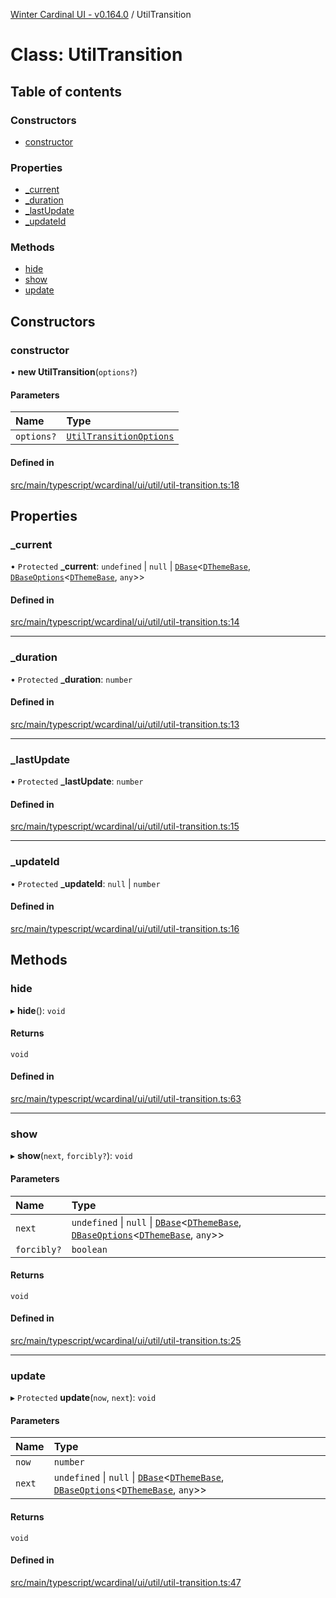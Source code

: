 [Winter Cardinal UI - v0.164.0](../index.md) / UtilTransition

# Class: UtilTransition

## Table of contents

### Constructors

- [constructor](UtilTransition.md#constructor)

### Properties

- [\_current](UtilTransition.md#_current)
- [\_duration](UtilTransition.md#_duration)
- [\_lastUpdate](UtilTransition.md#_lastupdate)
- [\_updateId](UtilTransition.md#_updateid)

### Methods

- [hide](UtilTransition.md#hide)
- [show](UtilTransition.md#show)
- [update](UtilTransition.md#update)

## Constructors

### constructor

• **new UtilTransition**(`options?`)

#### Parameters

| Name | Type |
| :------ | :------ |
| `options?` | [`UtilTransitionOptions`](../interfaces/UtilTransitionOptions.md) |

#### Defined in

[src/main/typescript/wcardinal/ui/util/util-transition.ts:18](https://github.com/winter-cardinal/winter-cardinal-ui/blob/v0.164.0/src/main/typescript/wcardinal/ui/util/util-transition.ts#L18)

## Properties

### \_current

• `Protected` **\_current**: `undefined` \| ``null`` \| [`DBase`](DBase.md)<[`DThemeBase`](../interfaces/DThemeBase.md), [`DBaseOptions`](../interfaces/DBaseOptions.md)<[`DThemeBase`](../interfaces/DThemeBase.md), `any`\>\>

#### Defined in

[src/main/typescript/wcardinal/ui/util/util-transition.ts:14](https://github.com/winter-cardinal/winter-cardinal-ui/blob/v0.164.0/src/main/typescript/wcardinal/ui/util/util-transition.ts#L14)

___

### \_duration

• `Protected` **\_duration**: `number`

#### Defined in

[src/main/typescript/wcardinal/ui/util/util-transition.ts:13](https://github.com/winter-cardinal/winter-cardinal-ui/blob/v0.164.0/src/main/typescript/wcardinal/ui/util/util-transition.ts#L13)

___

### \_lastUpdate

• `Protected` **\_lastUpdate**: `number`

#### Defined in

[src/main/typescript/wcardinal/ui/util/util-transition.ts:15](https://github.com/winter-cardinal/winter-cardinal-ui/blob/v0.164.0/src/main/typescript/wcardinal/ui/util/util-transition.ts#L15)

___

### \_updateId

• `Protected` **\_updateId**: ``null`` \| `number`

#### Defined in

[src/main/typescript/wcardinal/ui/util/util-transition.ts:16](https://github.com/winter-cardinal/winter-cardinal-ui/blob/v0.164.0/src/main/typescript/wcardinal/ui/util/util-transition.ts#L16)

## Methods

### hide

▸ **hide**(): `void`

#### Returns

`void`

#### Defined in

[src/main/typescript/wcardinal/ui/util/util-transition.ts:63](https://github.com/winter-cardinal/winter-cardinal-ui/blob/v0.164.0/src/main/typescript/wcardinal/ui/util/util-transition.ts#L63)

___

### show

▸ **show**(`next`, `forcibly?`): `void`

#### Parameters

| Name | Type |
| :------ | :------ |
| `next` | `undefined` \| ``null`` \| [`DBase`](DBase.md)<[`DThemeBase`](../interfaces/DThemeBase.md), [`DBaseOptions`](../interfaces/DBaseOptions.md)<[`DThemeBase`](../interfaces/DThemeBase.md), `any`\>\> |
| `forcibly?` | `boolean` |

#### Returns

`void`

#### Defined in

[src/main/typescript/wcardinal/ui/util/util-transition.ts:25](https://github.com/winter-cardinal/winter-cardinal-ui/blob/v0.164.0/src/main/typescript/wcardinal/ui/util/util-transition.ts#L25)

___

### update

▸ `Protected` **update**(`now`, `next`): `void`

#### Parameters

| Name | Type |
| :------ | :------ |
| `now` | `number` |
| `next` | `undefined` \| ``null`` \| [`DBase`](DBase.md)<[`DThemeBase`](../interfaces/DThemeBase.md), [`DBaseOptions`](../interfaces/DBaseOptions.md)<[`DThemeBase`](../interfaces/DThemeBase.md), `any`\>\> |

#### Returns

`void`

#### Defined in

[src/main/typescript/wcardinal/ui/util/util-transition.ts:47](https://github.com/winter-cardinal/winter-cardinal-ui/blob/v0.164.0/src/main/typescript/wcardinal/ui/util/util-transition.ts#L47)
